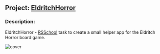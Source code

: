 ## Project: [EldritchHorror](https://wee-owl.github.io/EldritchHorror/)  

### Description:  
EldritchHorror - [RSSchool](https://rs.school/) task to create a small helper app for the Eldritch Horror board game.  

![cover](https://user-images.githubusercontent.com/95621680/187688246-ec050aa0-ddb2-4c9f-8013-caa9ffea282e.JPG)  
